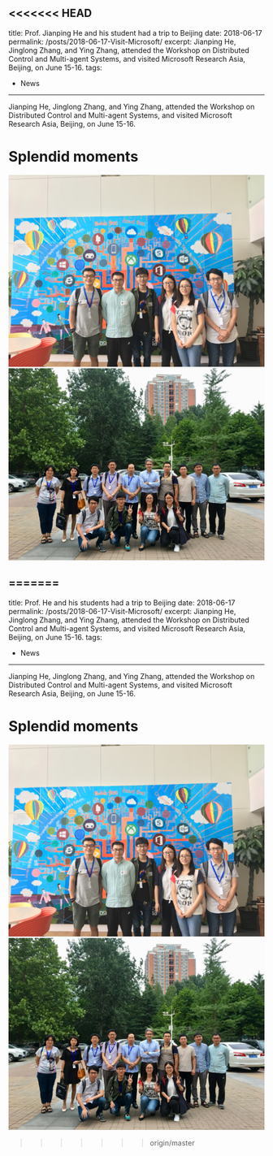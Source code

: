<<<<<<< HEAD
---
title: Prof. Jianping He and his student had a trip to Beijing
date: 2018-06-17
permalink: /posts/2018-06-17-Visit-Microsoft/
excerpt: Jianping He, Jinglong Zhang, and Ying Zhang, attended the Workshop on Distributed Control and Multi-agent Systems, and visited Microsoft Research Asia, Beijing, on June 15-16.
tags:
  - News
---

Jianping He, Jinglong Zhang, and Ying Zhang, attended the Workshop on Distributed Control and Multi-agent Systems, and visited Microsoft Research Asia, Beijing, on June 15-16.  

Splendid moments 
===
![image1](/images/post-images/2018-06-17/1.jpg)  
![image2](/images/post-images/2018-06-17/2.jpg)


=======
---
title: Prof. He and his students had a trip to Beijing
date: 2018-06-17
permalink: /posts/2018-06-17-Visit-Microsoft/
excerpt: Jianping He, Jinglong Zhang, and Ying Zhang, attended the Workshop on Distributed Control and Multi-agent Systems, and visited Microsoft Research Asia, Beijing, on June 15-16.
tags:
  - News
---

Jianping He, Jinglong Zhang, and Ying Zhang, attended the Workshop on Distributed Control and Multi-agent Systems, and visited Microsoft Research Asia, Beijing, on June 15-16.  

Splendid moments 
===
![image1](/images/post-images/2018-06-17/1.jpg)  
![image2](/images/post-images/2018-06-17/2.jpg)


>>>>>>> origin/master
